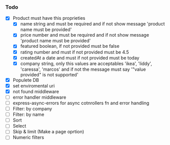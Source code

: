 ### Todo

- [x] Product must have this proprieties
  - [x] name string and must be required and if not show message 'product name must be provided'
  - [x] price number and must be required and if not show message 'product name must be provided'
  - [x] featured boolean, if not provided must be false
  - [x] rating number and must if not provided must be 4.5
  - [x] createdAt a date and must if not provided must be today
  - [x] company string, only this values are acceptables 'ikea', 'liddy', 'caressa', 'marcos' and if not the message must say '"value provided" is not supported'
- [x] Populete DB
- [x] set enviromental uri
- [x] not found middleware
- [ ] error handler middleware
- [ ] express-async-errors for async cotnrollers fn and error handling
- [ ] Filter: by company
- [ ] Filter: by name
- [ ] Sort
- [ ] Select
- [ ] Skip & limit (Make a page oprtion)
- [ ] Numeric filters
